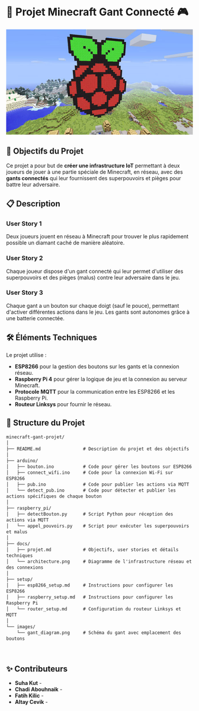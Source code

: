 # 🧤 Projet Minecraft Gant Connecté 🎮

![Bannière du projet](images/minecraft.jpg) 

## 🎯 Objectifs du Projet

Ce projet a pour but de **créer une infrastructure IoT** permettant à deux joueurs de jouer à une partie spéciale de Minecraft, en réseau, avec des **gants connectés** qui leur fournissent des superpouvoirs et pièges pour battre leur adversaire.

## 📋 Description

### User Story 1
Deux joueurs jouent en réseau à Minecraft pour trouver le plus rapidement possible un diamant caché de manière aléatoire.

### User Story 2
Chaque joueur dispose d'un gant connecté qui leur permet d'utiliser des superpouvoirs et des pièges (malus) contre leur adversaire dans le jeu.

### User Story 3
Chaque gant a un bouton sur chaque doigt (sauf le pouce), permettant d'activer différentes actions dans le jeu. Les gants sont autonomes grâce à une batterie connectée.

## 🛠️ Éléments Techniques

Le projet utilise :
- **ESP8266** pour la gestion des boutons sur les gants et la connexion réseau.
- **Raspberry Pi 4** pour gérer la logique de jeu et la connexion au serveur Minecraft.
- **Protocole MQTT** pour la communication entre les ESP8266 et les Raspberry Pi.
- **Routeur Linksys** pour fournir le réseau.

## 📂 Structure du Projet

```plaintext
minecraft-gant-projet/
│
├── README.md                # Description du projet et des objectifs
│
├── arduino/
│   ├── bouton.ino           # Code pour gérer les boutons sur ESP8266
│   ├── connect_wifi.ino     # Code pour la connexion Wi-Fi sur ESP8266
│   ├── pub.ino              # Code pour publier les actions via MQTT
│   └── detect_pub.ino       # Code pour détecter et publier les actions spécifiques de chaque bouton
│
├── raspberry_pi/
│   ├── detectBouton.py      # Script Python pour réception des actions via MQTT
│   └── appel_pouvoirs.py    # Script pour exécuter les superpouvoirs et malus
│
├── docs/
│   ├── projet.md            # Objectifs, user stories et détails techniques
│   └── architecture.png     # Diagramme de l'infrastructure réseau et des connexions
│
├── setup/
│   ├── esp8266_setup.md     # Instructions pour configurer les ESP8266
│   ├── raspberry_setup.md   # Instructions pour configurer les Raspberry Pi
│   └── router_setup.md      # Configuration du routeur Linksys et MQTT
│
└── images/
    └── gant_diagram.png     # Schéma du gant avec emplacement des boutons

    
```
## ✨ Contributeurs

- **Suha Kut** - 
- **Chadi Abouhnaik** -  
- **Fatih Kilic** -
- **Altay Cevik** - 

